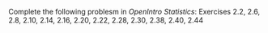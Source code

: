 <!--
.. title: Reading Assignment 2
-->

Complete the following problesm in *OpenIntro Statistics*: Exercises 2.2, 2.6, 2.8, 2.10, 2.14, 2.16, 2.20, 2.22, 2.28, 2.30, 2.38, 2.40, 2.44


